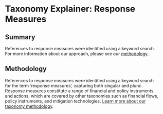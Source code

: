 # Taxonomy Explainer: Response Measures

## Summary

References to response measures were identified using a keyword search. For more information about our approach, please see our [methodology](../METHODOLOGY.md)..

## Methodology

References to response measures were identified using a keyword search for the term ‘response measures’, capturing both singular and plural. Response measures constitute a range of financial and policy instruments and actions, which are covered by other taxonomies such as financial flows, policy instruments, and mitigation technologies. [Learn more about our taxonomy methodology](../METHODOLOGY.md).
